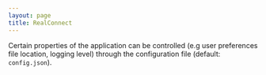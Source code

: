 ```yaml
---
layout: page
title: RealConnect
---
```


Certain properties of the application can be controlled (e.g user preferences file location, logging level) through the configuration file (default: `config.json`).
